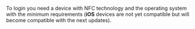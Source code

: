To login you need a device with NFC technology and the operating system with the minimum requirements (**iOS** devices are not yet compatible but will become compatible with the next updates).